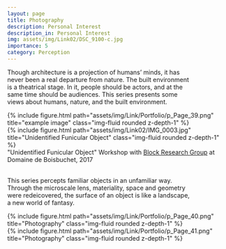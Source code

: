```yaml
---
layout: page
title: Photography
description: Personal Interest
description_in: Personal Interest
img: assets/img/Link02/DSC_9100-c.jpg
importance: 5
category: Perception
---
```


Though architecture is a projection of humans’ minds, it has <br>
never been a real departure from nature. The built environment <br>
is a theatrical stage. In it, people should be actors, and at the <br>
same time should be audiences. This series presents some <br>
views about humans, nature, and the built environment.

<div class="row">
    <div class="col-sm mt-3 mt-md-0">
        {% include figure.html path="assets/img/Link/Portfolio/p_Page_39.png" title="example image" class="img-fluid rounded z-depth-1" %}
    </div>
</div>
<div class="row">
    <div class="col-sm mt-3 mt-md-0">
        {% include figure.html path="assets/img/Link02/IMG_0003.jpg" title="Unidentified Funicular Object" class="img-fluid rounded z-depth-1" %}
    </div>
</div>
<div class="caption">
    "Unidentified Funicular Object" Workshop with <a href="https://www.block.arch.ethz.ch/#:~:text=Research%20at%20the%20BRG%20focuses,and%20construction%20technologies....">Block Research Group</a> at Domaine de Boisbuchet, 2017
</div>

<br/>

This series percepts familiar objects in an unfamiliar way. <br>
Through the microscale lens, materiality, space and geometry <br>
were redeicovered, the surface of an object is like a landscape, <br>
a new world of fantasy.

<div class="row">
    <div class="col-sm mt-3 mt-md-0">
        {% include figure.html path="assets/img/Link/Portfolio/p_Page_40.png" title="Photography" class="img-fluid rounded z-depth-1" %}
    </div>
</div>
<div class="row">
    <div class="col-sm mt-3 mt-md-0">
        {% include figure.html path="assets/img/Link/Portfolio/p_Page_41.png" title="Photography" class="img-fluid rounded z-depth-1" %}
    </div>
</div>
